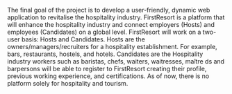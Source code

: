 The final goal of the project is to develop a user-friendly, dynamic web application to revitalise the hospitality industry. FirstResort is a platform that will enhance the hospitality industry and connect employers (Hosts) and employees (Candidates) on a global level. FirstResort will work on a two-user basis: Hosts and Candidates. Hosts are the owners/managers/recruiters for a hospitality establishment. For example, bars, restaurants, hostels, and hotels. Candidates are the Hospitality industry workers such as baristas, chefs, waiters, waitresses, maître ds and barpersons will be able to register to FirstResort creating their profile, previous working experience, and certifications. As of now, there is no platform solely for hospitality and tourism. 
